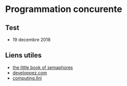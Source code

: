 # Programmation concurente

<h2>Test</h2>

* 19 decembre 2018

<Posts/>

<h2>Liens utiles</h2>



<Card header="Tutos">

* [the little book of semaphores](http://greenteapress.com/semaphores/LittleBookOfSemaphores.pdf)
* [developpez.com](https://franckh.developpez.com/tutoriels/posix/pthreads/)
* [computing.llnl](https://computing.llnl.gov/tutorials/pthreads/)

</Card>
